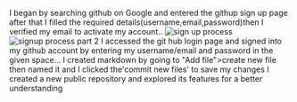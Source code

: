 I began by searching github on Google and entered the githup sign up page after that I filled the required details(username,email,password)then I verified my email to activate my account..
![sign up process](https://github.com/signup?source=form-home-signup&user_email=)![signup process part 2](https://github.com/)
I accessed the git hub login page and signed into my github account by entering my username/email and password in the given space...
I created markdown by going to "Add file">create new file then named it and I clicked the'commit new files' to save my changes
I created a new public repository and explored its features for a better understanding 
